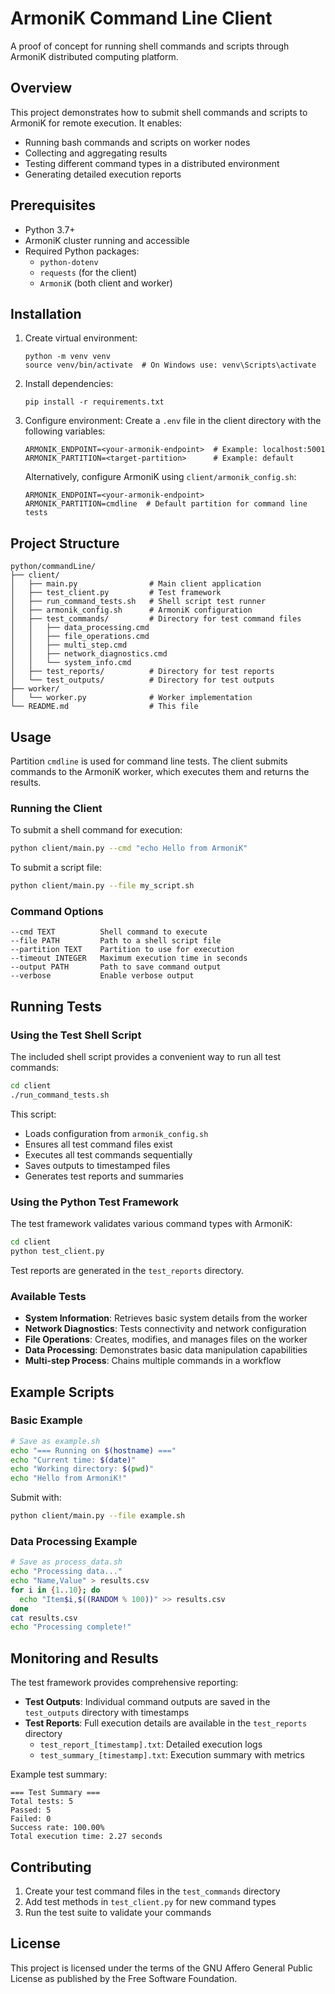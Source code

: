# ArmoniK Command Line Client

A proof of concept for running shell commands and scripts through ArmoniK distributed computing platform.

## Overview

This project demonstrates how to submit shell commands and scripts to ArmoniK for remote execution. It enables:

- Running bash commands and scripts on worker nodes
- Collecting and aggregating results
- Testing different command types in a distributed environment
- Generating detailed execution reports

## Prerequisites

- Python 3.7+
- ArmoniK cluster running and accessible
- Required Python packages:
  - `python-dotenv`
  - `requests` (for the client)
  - `ArmoniK` (both client and worker)

## Installation

1. Create virtual environment:
   ```
   python -m venv venv
   source venv/bin/activate  # On Windows use: venv\Scripts\activate
   ```

2. Install dependencies:
   ```
   pip install -r requirements.txt
   ```

3. Configure environment:
   Create a `.env` file in the client directory with the following variables:
   ```
   ARMONIK_ENDPOINT=<your-armonik-endpoint>  # Example: localhost:5001
   ARMONIK_PARTITION=<target-partition>      # Example: default
   ```

   Alternatively, configure ArmoniK using `client/armonik_config.sh`:
   ```
   ARMONIK_ENDPOINT=<your-armonik-endpoint>
   ARMONIK_PARTITION=cmdline  # Default partition for command line tests
   ```

## Project Structure

```
python/commandLine/
├── client/
│   ├── main.py                # Main client application
│   ├── test_client.py         # Test framework
│   ├── run_command_tests.sh   # Shell script test runner
│   ├── armonik_config.sh      # ArmoniK configuration
│   ├── test_commands/         # Directory for test command files
│   │   ├── data_processing.cmd
│   │   ├── file_operations.cmd
│   │   ├── multi_step.cmd
│   │   ├── network_diagnostics.cmd
│   │   └── system_info.cmd
│   ├── test_reports/          # Directory for test reports
│   └── test_outputs/          # Directory for test outputs
├── worker/
│   └── worker.py              # Worker implementation
└── README.md                  # This file
```

## Usage

Partition `cmdline` is used for command line tests. The client submits commands to the ArmoniK worker, which executes them and returns the results.

### Running the Client

To submit a shell command for execution:

```bash
python client/main.py --cmd "echo Hello from ArmoniK"
```

To submit a script file:

```bash
python client/main.py --file my_script.sh
```

### Command Options

```
--cmd TEXT          Shell command to execute
--file PATH         Path to a shell script file
--partition TEXT    Partition to use for execution
--timeout INTEGER   Maximum execution time in seconds
--output PATH       Path to save command output
--verbose           Enable verbose output
```

## Running Tests

### Using the Test Shell Script

The included shell script provides a convenient way to run all test commands:

```bash
cd client
./run_command_tests.sh
```

This script:
- Loads configuration from `armonik_config.sh`
- Ensures all test command files exist
- Executes all test commands sequentially
- Saves outputs to timestamped files
- Generates test reports and summaries

### Using the Python Test Framework

The test framework validates various command types with ArmoniK:

```bash
cd client
python test_client.py
```

Test reports are generated in the `test_reports` directory.

### Available Tests

- **System Information**: Retrieves basic system details from the worker
- **Network Diagnostics**: Tests connectivity and network configuration
- **File Operations**: Creates, modifies, and manages files on the worker
- **Data Processing**: Demonstrates basic data manipulation capabilities
- **Multi-step Process**: Chains multiple commands in a workflow

## Example Scripts

### Basic Example

```bash
# Save as example.sh
echo "=== Running on $(hostname) ==="
echo "Current time: $(date)"
echo "Working directory: $(pwd)"
echo "Hello from ArmoniK!"
```

Submit with:
```bash
python client/main.py --file example.sh
```

### Data Processing Example

```bash
# Save as process_data.sh
echo "Processing data..."
echo "Name,Value" > results.csv
for i in {1..10}; do
  echo "Item$i,$((RANDOM % 100))" >> results.csv
done
cat results.csv
echo "Processing complete!"
```

## Monitoring and Results

The test framework provides comprehensive reporting:

- **Test Outputs**: Individual command outputs are saved in the `test_outputs` directory with timestamps
- **Test Reports**: Full execution details are available in the `test_reports` directory
  - `test_report_[timestamp].txt`: Detailed execution logs
  - `test_summary_[timestamp].txt`: Execution summary with metrics

Example test summary:
```
=== Test Summary ===
Total tests: 5
Passed: 5
Failed: 0
Success rate: 100.00%
Total execution time: 2.27 seconds
```

## Contributing

1. Create your test command files in the `test_commands` directory
2. Add test methods in `test_client.py` for new command types
3. Run the test suite to validate your commands

## License

This project is licensed under the terms of the GNU Affero General Public License as published by the Free Software Foundation.

